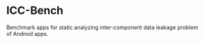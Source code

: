 # ICC-Bench
Benchmark apps for static analyzing inter-component data leakage problem of Android apps.
